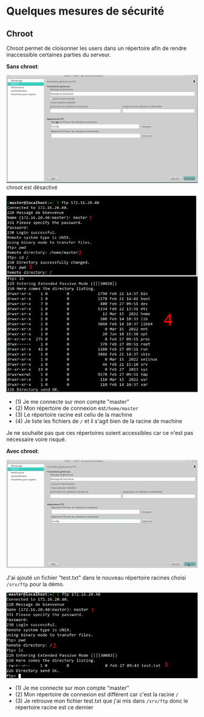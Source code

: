 # Quelques mesures de sécurité

## Chroot

Chroot permet de cloisonner les users dans un répertoire afin de rendre inaccessible certaines parties du serveur.

__Sans chroot__:

![Yast ftp sans chroot](https://raw.githubusercontent.com/1Tyron140/doc/main/images/ftp/ftp_general_yast.png)
chroot est désactivé

![terminal ftp sans chroot 1](https://raw.githubusercontent.com/1Tyron140/doc/main/images/ftp/sans_chroot_cli_1.png)
![terminal ftp sans chroot 2](https://raw.githubusercontent.com/1Tyron140/doc/main/images/ftp/sans_chroot_cli_2.png)

* (1) Je me connecte sur mon compte "master"
* (2) Mon répertoire de connexion est`/home/master`
* (3) Le répertoire racine est celiu de la machine
* (4) Je liste les fichiers de `/` et il s'agit bien de la racine de machine

Je ne souhaite pas que ces répertoires soient accessibles car ce n'est pas nécessaire voire risqué.

__Avec chroot__:

![yast ftp avec chroot](https://raw.githubusercontent.com/1Tyron140/doc/main/images/ftp/avec_chroot.png)

J'ai ajouté un fichier "test.txt" dans le nouveau répertoire racines choisi  `/srv/ftp` pour la démo.

![terminal ftp avec chroot](https://raw.githubusercontent.com/1Tyron140/doc/main/images/ftp/avec_chroot_cli.png)

* (1) Je me connecte sur mon compte "master"
* (2) Mon répertoire de connexion est différent car c'est la racine `/`
* (3) Je retrouve mon fichier test.txt que j'ai mis dans `/srv/ftp` donc le répertoire racine est ce dernier